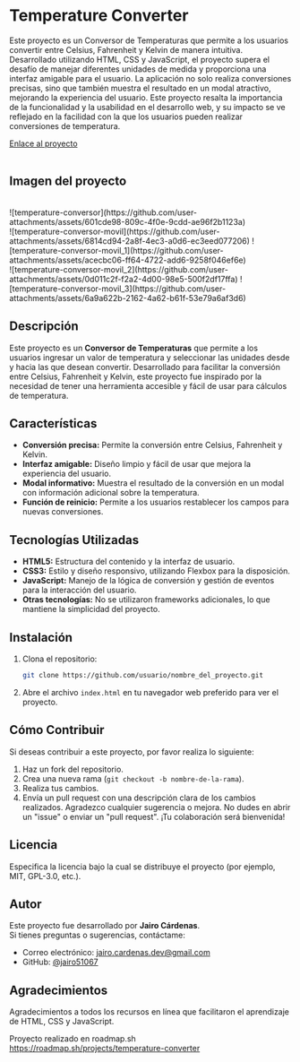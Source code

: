 # Temperature Converter 
Este proyecto es un Conversor de Temperaturas que permite a los usuarios convertir entre Celsius, Fahrenheit y Kelvin de manera intuitiva. Desarrollado utilizando HTML, CSS y JavaScript, el proyecto supera el desafío de manejar diferentes unidades de medida y proporciona una interfaz amigable para el usuario. La aplicación no solo realiza conversiones precisas, sino que también muestra el resultado en un modal atractivo, mejorando la experiencia del usuario. Este proyecto resalta la importancia de la funcionalidad y la usabilidad en el desarrollo web, y su impacto se ve reflejado en la facilidad con la que los usuarios pueden realizar conversiones de temperatura.

[Enlace al proyecto](https://temperature-converter-omega-mauve.vercel.app/)  
<br>

## Imagen del proyecto
<br>
![temperature-conversor](https://github.com/user-attachments/assets/601cde98-809c-4f0e-9cdd-ae96f2b1123a) 
<br>
![temperature-conversor-movil](https://github.com/user-attachments/assets/6814cd94-2a8f-4ec3-a0d6-ec3eed077206) 
![temperature-conversor-movil_1](https://github.com/user-attachments/assets/acecbc06-ff64-4722-add6-9258f046ef6e) 
<br>
![temperature-conversor-movil_2](https://github.com/user-attachments/assets/0d011c2f-f2a2-4d00-98e5-500f2df17ffa) 
![temperature-conversor-movil_3](https://github.com/user-attachments/assets/6a9a622b-2162-4a62-b61f-53e79a6af3d6) 
<br>

## Descripción
Este proyecto es un **Conversor de Temperaturas** que permite a los usuarios ingresar un valor de temperatura y seleccionar las unidades desde y hacia las que desean convertir. Desarrollado para facilitar la conversión entre Celsius, Fahrenheit y Kelvin, este proyecto fue inspirado por la necesidad de tener una herramienta accesible y fácil de usar para cálculos de temperatura.

## Características
- **Conversión precisa:** Permite la conversión entre Celsius, Fahrenheit y Kelvin.
- **Interfaz amigable:** Diseño limpio y fácil de usar que mejora la experiencia del usuario.
- **Modal informativo:** Muestra el resultado de la conversión en un modal con información adicional sobre la temperatura.
- **Función de reinicio:** Permite a los usuarios restablecer los campos para nuevas conversiones.

## Tecnologías Utilizadas
- **HTML5:** Estructura del contenido y la interfaz de usuario.
- **CSS3:** Estilo y diseño responsivo, utilizando Flexbox para la disposición.
- **JavaScript:** Manejo de la lógica de conversión y gestión de eventos para la interacción del usuario.
- **Otras tecnologías:** No se utilizaron frameworks adicionales, lo que mantiene la simplicidad del proyecto.

## Instalación
1. Clona el repositorio:
    ```bash
    git clone https://github.com/usuario/nombre_del_proyecto.git
    ```
2. Abre el archivo `index.html` en tu navegador web preferido para ver el proyecto.

## Cómo Contribuir
Si deseas contribuir a este proyecto, por favor realiza lo siguiente:
1. Haz un fork del repositorio.
2. Crea una nueva rama (`git checkout -b nombre-de-la-rama`).
3. Realiza tus cambios.
4. Envía un pull request con una descripción clara de los cambios realizados.
Agradezco cualquier sugerencia o mejora. No dudes en abrir un "issue" o enviar un "pull request".
¡Tu colaboración será bienvenida!

## Licencia
Especifica la licencia bajo la cual se distribuye el proyecto (por ejemplo, MIT, GPL-3.0, etc.).

## Autor
Este proyecto fue desarrollado por **Jairo Cárdenas**.  
Si tienes preguntas o sugerencias, contáctame:
- Correo electrónico: [jairo.cardenas.dev@gmail.com](mailto:jairo.cardenas.dev@gmail.com)
- GitHub: [@jairo51067](https://github.com/jairo51067)

## Agradecimientos
Agradecimientos a todos los recursos en línea que facilitaron el aprendizaje de HTML, CSS y JavaScript.





Proyecto realizado en roadmap.sh
https://roadmap.sh/projects/temperature-converter 
